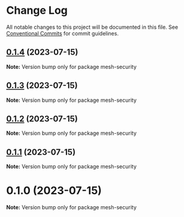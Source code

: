 # Change Log

All notable changes to this project will be documented in this file.
See [Conventional Commits](https://conventionalcommits.org) for commit guidelines.

## [0.1.4](https://github.com/cosmology-tech/mesh-security/compare/mesh-security@0.1.3...mesh-security@0.1.4) (2023-07-15)

**Note:** Version bump only for package mesh-security





## [0.1.3](https://github.com/cosmology-tech/mesh-security/compare/mesh-security@0.1.2...mesh-security@0.1.3) (2023-07-15)

**Note:** Version bump only for package mesh-security





## [0.1.2](https://github.com/cosmology-tech/mesh-security/compare/mesh-security@0.1.1...mesh-security@0.1.2) (2023-07-15)

**Note:** Version bump only for package mesh-security





## [0.1.1](https://github.com/cosmology-tech/mesh-security/compare/mesh-security@0.1.0...mesh-security@0.1.1) (2023-07-15)

**Note:** Version bump only for package mesh-security





# 0.1.0 (2023-07-15)

**Note:** Version bump only for package mesh-security
